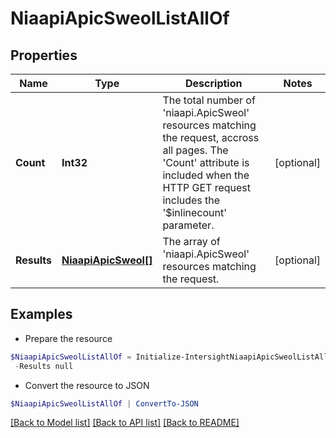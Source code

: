 # NiaapiApicSweolListAllOf
## Properties

Name | Type | Description | Notes
------------ | ------------- | ------------- | -------------
**Count** | **Int32** | The total number of &#39;niaapi.ApicSweol&#39; resources matching the request, accross all pages. The &#39;Count&#39; attribute is included when the HTTP GET request includes the &#39;$inlinecount&#39; parameter. | [optional] 
**Results** | [**NiaapiApicSweol[]**](NiaapiApicSweol.md) | The array of &#39;niaapi.ApicSweol&#39; resources matching the request. | [optional] 

## Examples

- Prepare the resource
```powershell
$NiaapiApicSweolListAllOf = Initialize-IntersightNiaapiApicSweolListAllOf  -Count null `
 -Results null
```

- Convert the resource to JSON
```powershell
$NiaapiApicSweolListAllOf | ConvertTo-JSON
```

[[Back to Model list]](../README.md#documentation-for-models) [[Back to API list]](../README.md#documentation-for-api-endpoints) [[Back to README]](../README.md)

